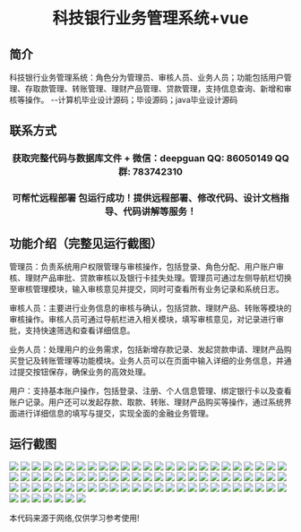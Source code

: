<p><h1 align="center">科技银行业务管理系统+vue</h1></p>

## 简介
科技银行业务管理系统：角色分为管理员、审核人员、业务人员；功能包括用户管理、存取款管理、转账管理、理财产品管理、贷款管理，支持信息查询、新增和审核等操作。    --计算机毕业设计源码；毕设源码；java毕业设计源码


## 联系方式
<p><h3 align="center">获取完整代码与数据库文件 + 微信：deepguan QQ: 86050149 QQ群: 783742310</h3></p>
<p><h3 align="center">可帮忙远程部署 包运行成功！提供远程部署、修改代码、设计文档指导、代码讲解等服务！</h3></p>

## 功能介绍（完整见运行截图）
管理员：负责系统用户权限管理与审核操作，包括登录、角色分配、用户账户审核、理财产品审批、贷款审核以及银行卡挂失处理。管理员可通过左侧导航栏切换至审核管理模块，输入审核意见并提交，同时可查看所有业务记录和系统日志。

审核人员：主要进行业务信息的审核与确认，包括贷款、理财产品、转账等模块的审核操作。审核人员可通过导航栏进入相关模块，填写审核意见，对记录进行审批，支持快速筛选和查看详细信息。

业务人员：处理用户的业务需求，包括新增存款记录、发起贷款申请、理财产品购买登记及转账管理等功能模块。业务人员可以在页面中输入详细的业务信息，并通过提交按钮保存，确保业务的高效处理。

用户：支持基本账户操作，包括登录、注册、个人信息管理、绑定银行卡以及查看账户记录。用户还可以发起存款、取款、转账、理财产品购买等操作，通过系统界面进行详细信息的填写与提交，实现全面的金融业务管理。


## 运行截图
![](https://bs-1329754181.cos.ap-shanghai.myqcloud.com/ssm/TechnologyBankingBusinessManagementSystem/img/001.jpg)
![](https://bs-1329754181.cos.ap-shanghai.myqcloud.com/ssm/TechnologyBankingBusinessManagementSystem/img/002.jpg)
![](https://bs-1329754181.cos.ap-shanghai.myqcloud.com/ssm/TechnologyBankingBusinessManagementSystem/img/003.jpg)
![](https://bs-1329754181.cos.ap-shanghai.myqcloud.com/ssm/TechnologyBankingBusinessManagementSystem/img/004.jpg)
![](https://bs-1329754181.cos.ap-shanghai.myqcloud.com/ssm/TechnologyBankingBusinessManagementSystem/img/005.jpg)
![](https://bs-1329754181.cos.ap-shanghai.myqcloud.com/ssm/TechnologyBankingBusinessManagementSystem/img/006.jpg)
![](https://bs-1329754181.cos.ap-shanghai.myqcloud.com/ssm/TechnologyBankingBusinessManagementSystem/img/007.jpg)
![](https://bs-1329754181.cos.ap-shanghai.myqcloud.com/ssm/TechnologyBankingBusinessManagementSystem/img/008.jpg)
![](https://bs-1329754181.cos.ap-shanghai.myqcloud.com/ssm/TechnologyBankingBusinessManagementSystem/img/009.jpg)
![](https://bs-1329754181.cos.ap-shanghai.myqcloud.com/ssm/TechnologyBankingBusinessManagementSystem/img/010.jpg)
![](https://bs-1329754181.cos.ap-shanghai.myqcloud.com/ssm/TechnologyBankingBusinessManagementSystem/img/011.jpg)
![](https://bs-1329754181.cos.ap-shanghai.myqcloud.com/ssm/TechnologyBankingBusinessManagementSystem/img/012.jpg)
![](https://bs-1329754181.cos.ap-shanghai.myqcloud.com/ssm/TechnologyBankingBusinessManagementSystem/img/013.jpg)
![](https://bs-1329754181.cos.ap-shanghai.myqcloud.com/ssm/TechnologyBankingBusinessManagementSystem/img/014.jpg)
![](https://bs-1329754181.cos.ap-shanghai.myqcloud.com/ssm/TechnologyBankingBusinessManagementSystem/img/015.jpg)
![](https://bs-1329754181.cos.ap-shanghai.myqcloud.com/ssm/TechnologyBankingBusinessManagementSystem/img/016.jpg)
![](https://bs-1329754181.cos.ap-shanghai.myqcloud.com/ssm/TechnologyBankingBusinessManagementSystem/img/017.jpg)
![](https://bs-1329754181.cos.ap-shanghai.myqcloud.com/ssm/TechnologyBankingBusinessManagementSystem/img/018.jpg)
![](https://bs-1329754181.cos.ap-shanghai.myqcloud.com/ssm/TechnologyBankingBusinessManagementSystem/img/019.jpg)
![](https://bs-1329754181.cos.ap-shanghai.myqcloud.com/ssm/TechnologyBankingBusinessManagementSystem/img/020.jpg)
![](https://bs-1329754181.cos.ap-shanghai.myqcloud.com/ssm/TechnologyBankingBusinessManagementSystem/img/021.jpg)
![](https://bs-1329754181.cos.ap-shanghai.myqcloud.com/ssm/TechnologyBankingBusinessManagementSystem/img/022.jpg)
![](https://bs-1329754181.cos.ap-shanghai.myqcloud.com/ssm/TechnologyBankingBusinessManagementSystem/img/023.jpg)
![](https://bs-1329754181.cos.ap-shanghai.myqcloud.com/ssm/TechnologyBankingBusinessManagementSystem/img/024.jpg)
![](https://bs-1329754181.cos.ap-shanghai.myqcloud.com/ssm/TechnologyBankingBusinessManagementSystem/img/025.jpg)
![](https://bs-1329754181.cos.ap-shanghai.myqcloud.com/ssm/TechnologyBankingBusinessManagementSystem/img/026.jpg)
![](https://bs-1329754181.cos.ap-shanghai.myqcloud.com/ssm/TechnologyBankingBusinessManagementSystem/img/027.jpg)
![](https://bs-1329754181.cos.ap-shanghai.myqcloud.com/ssm/TechnologyBankingBusinessManagementSystem/img/028.jpg)
![](https://bs-1329754181.cos.ap-shanghai.myqcloud.com/ssm/TechnologyBankingBusinessManagementSystem/img/029.jpg)
![](https://bs-1329754181.cos.ap-shanghai.myqcloud.com/ssm/TechnologyBankingBusinessManagementSystem/img/030.jpg)
![](https://bs-1329754181.cos.ap-shanghai.myqcloud.com/ssm/TechnologyBankingBusinessManagementSystem/img/031.jpg)
![](https://bs-1329754181.cos.ap-shanghai.myqcloud.com/ssm/TechnologyBankingBusinessManagementSystem/img/032.jpg)
![](https://bs-1329754181.cos.ap-shanghai.myqcloud.com/ssm/TechnologyBankingBusinessManagementSystem/img/033.jpg)
![](https://bs-1329754181.cos.ap-shanghai.myqcloud.com/ssm/TechnologyBankingBusinessManagementSystem/img/034.jpg)
![](https://bs-1329754181.cos.ap-shanghai.myqcloud.com/ssm/TechnologyBankingBusinessManagementSystem/img/035.jpg)
![](https://bs-1329754181.cos.ap-shanghai.myqcloud.com/ssm/TechnologyBankingBusinessManagementSystem/img/036.jpg)
![](https://bs-1329754181.cos.ap-shanghai.myqcloud.com/ssm/TechnologyBankingBusinessManagementSystem/img/037.jpg)
![](https://bs-1329754181.cos.ap-shanghai.myqcloud.com/ssm/TechnologyBankingBusinessManagementSystem/img/038.jpg)
![](https://bs-1329754181.cos.ap-shanghai.myqcloud.com/ssm/TechnologyBankingBusinessManagementSystem/img/039.jpg)
![](https://bs-1329754181.cos.ap-shanghai.myqcloud.com/ssm/TechnologyBankingBusinessManagementSystem/img/040.jpg)
![](https://bs-1329754181.cos.ap-shanghai.myqcloud.com/ssm/TechnologyBankingBusinessManagementSystem/img/041.jpg)
![](https://bs-1329754181.cos.ap-shanghai.myqcloud.com/ssm/TechnologyBankingBusinessManagementSystem/img/042.jpg)
![](https://bs-1329754181.cos.ap-shanghai.myqcloud.com/ssm/TechnologyBankingBusinessManagementSystem/img/043.jpg)
![](https://bs-1329754181.cos.ap-shanghai.myqcloud.com/ssm/TechnologyBankingBusinessManagementSystem/img/044.jpg)
![](https://bs-1329754181.cos.ap-shanghai.myqcloud.com/ssm/TechnologyBankingBusinessManagementSystem/img/045.jpg)
![](https://bs-1329754181.cos.ap-shanghai.myqcloud.com/ssm/TechnologyBankingBusinessManagementSystem/img/046.jpg)
![](https://bs-1329754181.cos.ap-shanghai.myqcloud.com/ssm/TechnologyBankingBusinessManagementSystem/img/047.jpg)
![](https://bs-1329754181.cos.ap-shanghai.myqcloud.com/ssm/TechnologyBankingBusinessManagementSystem/img/048.jpg)
![](https://bs-1329754181.cos.ap-shanghai.myqcloud.com/ssm/TechnologyBankingBusinessManagementSystem/img/049.jpg)
![](https://bs-1329754181.cos.ap-shanghai.myqcloud.com/ssm/TechnologyBankingBusinessManagementSystem/img/050.jpg)
![](https://bs-1329754181.cos.ap-shanghai.myqcloud.com/ssm/TechnologyBankingBusinessManagementSystem/img/051.jpg)
![](https://bs-1329754181.cos.ap-shanghai.myqcloud.com/ssm/TechnologyBankingBusinessManagementSystem/img/052.jpg)
![](https://bs-1329754181.cos.ap-shanghai.myqcloud.com/ssm/TechnologyBankingBusinessManagementSystem/img/053.jpg)
![](https://bs-1329754181.cos.ap-shanghai.myqcloud.com/ssm/TechnologyBankingBusinessManagementSystem/img/054.jpg)
![](https://bs-1329754181.cos.ap-shanghai.myqcloud.com/ssm/TechnologyBankingBusinessManagementSystem/img/055.jpg)
![](https://bs-1329754181.cos.ap-shanghai.myqcloud.com/ssm/TechnologyBankingBusinessManagementSystem/img/056.jpg)
![](https://bs-1329754181.cos.ap-shanghai.myqcloud.com/ssm/TechnologyBankingBusinessManagementSystem/img/057.jpg)
![](https://bs-1329754181.cos.ap-shanghai.myqcloud.com/ssm/TechnologyBankingBusinessManagementSystem/img/058.jpg)
![](https://bs-1329754181.cos.ap-shanghai.myqcloud.com/ssm/TechnologyBankingBusinessManagementSystem/img/059.jpg)
![](https://bs-1329754181.cos.ap-shanghai.myqcloud.com/ssm/TechnologyBankingBusinessManagementSystem/img/060.jpg)
![](https://bs-1329754181.cos.ap-shanghai.myqcloud.com/ssm/TechnologyBankingBusinessManagementSystem/img/061.jpg)
![](https://bs-1329754181.cos.ap-shanghai.myqcloud.com/ssm/TechnologyBankingBusinessManagementSystem/img/062.jpg)
![](https://bs-1329754181.cos.ap-shanghai.myqcloud.com/ssm/TechnologyBankingBusinessManagementSystem/img/063.jpg)
![](https://bs-1329754181.cos.ap-shanghai.myqcloud.com/ssm/TechnologyBankingBusinessManagementSystem/img/064.jpg)
![](https://bs-1329754181.cos.ap-shanghai.myqcloud.com/ssm/TechnologyBankingBusinessManagementSystem/img/065.jpg)
![](https://bs-1329754181.cos.ap-shanghai.myqcloud.com/ssm/TechnologyBankingBusinessManagementSystem/img/066.jpg)
![](https://bs-1329754181.cos.ap-shanghai.myqcloud.com/ssm/TechnologyBankingBusinessManagementSystem/img/067.jpg)
![](https://bs-1329754181.cos.ap-shanghai.myqcloud.com/ssm/TechnologyBankingBusinessManagementSystem/img/068.jpg)
![](https://bs-1329754181.cos.ap-shanghai.myqcloud.com/ssm/TechnologyBankingBusinessManagementSystem/img/069.jpg)
![](https://bs-1329754181.cos.ap-shanghai.myqcloud.com/ssm/TechnologyBankingBusinessManagementSystem/img/070.jpg)
![](https://bs-1329754181.cos.ap-shanghai.myqcloud.com/ssm/TechnologyBankingBusinessManagementSystem/img/071.jpg)
![](https://bs-1329754181.cos.ap-shanghai.myqcloud.com/ssm/TechnologyBankingBusinessManagementSystem/img/072.jpg)
![](https://bs-1329754181.cos.ap-shanghai.myqcloud.com/ssm/TechnologyBankingBusinessManagementSystem/img/073.jpg)
![](https://bs-1329754181.cos.ap-shanghai.myqcloud.com/ssm/TechnologyBankingBusinessManagementSystem/img/074.jpg)
![](https://bs-1329754181.cos.ap-shanghai.myqcloud.com/ssm/TechnologyBankingBusinessManagementSystem/img/075.jpg)
![](https://bs-1329754181.cos.ap-shanghai.myqcloud.com/ssm/TechnologyBankingBusinessManagementSystem/img/076.jpg)
![](https://bs-1329754181.cos.ap-shanghai.myqcloud.com/ssm/TechnologyBankingBusinessManagementSystem/img/077.jpg)
![](https://bs-1329754181.cos.ap-shanghai.myqcloud.com/ssm/TechnologyBankingBusinessManagementSystem/img/078.jpg)
![](https://bs-1329754181.cos.ap-shanghai.myqcloud.com/ssm/TechnologyBankingBusinessManagementSystem/img/079.jpg)
![](https://bs-1329754181.cos.ap-shanghai.myqcloud.com/ssm/TechnologyBankingBusinessManagementSystem/img/080.jpg)
![](https://bs-1329754181.cos.ap-shanghai.myqcloud.com/ssm/TechnologyBankingBusinessManagementSystem/img/081.jpg)
![](https://bs-1329754181.cos.ap-shanghai.myqcloud.com/ssm/TechnologyBankingBusinessManagementSystem/img/082.jpg)

<p>本代码来源于网络,仅供学习参考使用!</p>
